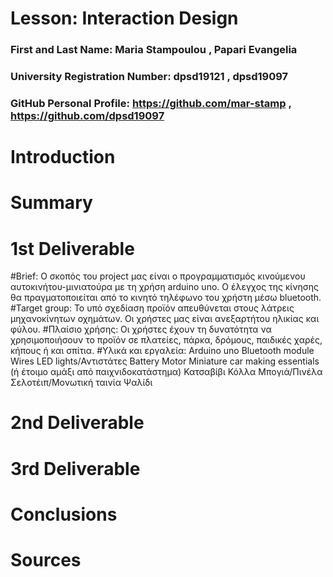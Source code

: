 # Lesson: Interaction Design

### First and Last Name: Maria Stampoulou , Papari Evangelia
### University Registration Number: dpsd19121 , dpsd19097
### GitHub Personal Profile: https://github.com/mar-stamp , https://github.com/dpsd19097

# Introduction

# Summary


# 1st Deliverable
#Brief: Ο σκοπός του project μας είναι ο προγραμματισμός κινούμενου αυτοκινήτου-μινιατούρα με τη χρήση arduino uno. Ο έλεγχος της κίνησης θα πραγματοποιείται από το              κινητό τηλέφωνο του χρήστη μέσω bluetooth.  
#Target group: Το υπό σχεδίαση προϊόν απευθύνεται στους λάτρεις μηχανοκίνητων οχημάτων. Οι χρήστες μας είναι ανεξαρτήτου ηλικίας και φύλου.
#Πλαίσιο χρήσης: Οι χρήστες έχουν τη δυνατότητα να χρησιμοποιήσουν το προϊόν σε πλατείες, πάρκα, δρόμους, παιδικές χαρές, κήπους ή και σπίτια.
#Υλικά και εργαλεία: Arduino uno
                    Bluetooth module
                    Wires
                    LED lights/Αντιστάτες
                    Battery
                    Motor
                    Miniature car making essentials (ή έτοιμο αμάξι από παιχνιδοκατάστημα)
                    Κατσαβίβι
                    Κόλλα 
                    Μπογιά/Πινέλα
                    Σελοτέιπ/Μονωτική ταινία
                    Ψαλίδι

# 2nd Deliverable


# 3rd Deliverable 


# Conclusions


# Sources
